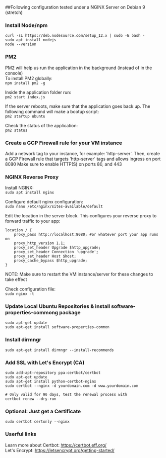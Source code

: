 ##Following configuration tested under a NGINX Server on Debian 9 (stretch)

### Install Node/npm
```
curl -sL https://deb.nodesource.com/setup_12.x | sudo -E bash -
sudo apt install nodejs
node --version
```

### PM2
PM2 will help us run the application in the background (instead of in the console)<br>
To install PM2 globally:<br>
`npm install pm2 -g`

Inside the application folder run:<br>
`pm2 start index.js`

If the server reboots, make sure that the application goes back up.
The following command will make a bootup script: <br>
`pm2 startup ubuntu`

Check the status of the application:<br>
`pm2 status`

### Create a GCP Firewall rule for your VM instance
Add a network tag to your instance, for example: 'http-server'.
Then, create a GCP Firewall rule that targets 'http-server' tags and allows ingress on port 8080
Make sure to enable HTTP(S) on ports 80, and 443


### NGINX Reverse Proxy
Install NGINX:<br>
`sudo apt install nginx`

Configure default nginx configuration:<br>
`sudo nano /etc/nginx/sites-available/default`

Edit the location in the server block.
This configures your reverse proxy to forward traffic to your app:<br>
```
location / {
    proxy_pass http://localhost:8080; #or whatever port your app runs on
    proxy_http_version 1.1;
    proxy_set_header Upgrade $http_upgrade;
    proxy_set_header Connection 'upgrade';
    proxy_set_header Host $host;
    proxy_cache_bypass $http_upgrade;
}

```

NOTE: Make sure to restart the VM instance/server for these changes to take effect<br>

Check configuration file:<br>
`sudo nginx -t`

### Update Local Ubuntu Repositories & install software-properties-commong package
`sudo apt-get update`<br>
`sudo apt-get install software-properties-common`<br>

### Install dirmngr
`sudo apt-get install dirmngr --install-recommends`

### Add SSL with Let's Encrypt (CA)
```
sudo add-apt-repository ppa:certbot/certbot
sudo apt-get update
sudo apt-get install python-certbot-nginx
sudo certbot --nginx -d yourdomain.com -d www.yourdomain.com

# Only valid for 90 days, test the renewal process with
certbot renew --dry-run
```

### Optional: Just get a Certificate
`sudo certbot certonly --nginx`<br>

### Userful links
Learn more about Certbot: https://certbot.eff.org/<br>
Let's Encrypt: https://letsencrypt.org/getting-started/<br>

